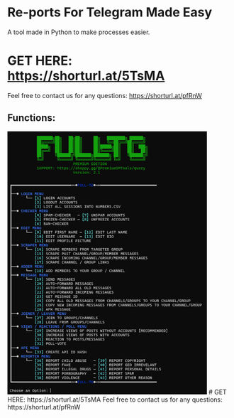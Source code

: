 # Re-ports For Telegram Made Easy
A tool made in Python to make processes easier.

# GET HERE: https://shorturl.at/5TsMA
Feel free to contact us for any questions: https://shorturl.at/pfRnW
## Functions:
<img src='UI1.png' width='450'>
# GET HERE: https://shorturl.at/5TsMA
Feel free to contact us for any questions: https://shorturl.at/pfRnW











